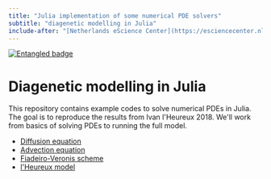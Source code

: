 ```yaml
---
title: "Julia implementation of some numerical PDE solvers"
subtitle: "diagenetic modelling in Julia"
include-after: "[Netherlands eScience Center](https://esciencecenter.nl) and [Utrecht University, faculty of geosciences](https://www.uu.nl/organisatie/faculteit-geowetenschappen)"
---
```


[![Entangled badge](https://img.shields.io/badge/entangled-Use%20the%20source!-%2300aeff)](https://entangled.github.io/)

# Diagenetic modelling in Julia
This repository contains example codes to solve numerical PDEs in Julia. The goal is to reproduce the results from Ivan l'Heureux 2018. We'll work from basics of solving PDEs to running the full model.

- [Diffusion equation](./diffusion.html)
- [Advection equation](./upwind-scheme.html)
- [Fiadeiro-Veronis scheme](./fiadeiro-veronis.html)
- [l'Heureux model](./lheureux-model.html)

